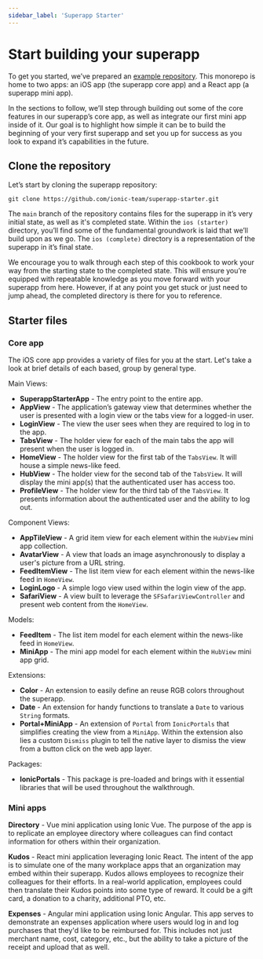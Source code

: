 ```yaml
---
sidebar_label: 'Superapp Starter'
---
```


# Start building your superapp

To get you started, we’ve prepared an [example repository](https://github.com/ionic-team/superapp-starter). This monorepo is home to two apps: an iOS app (the superapp core app) and a React app (a superapp mini app).

In the sections to follow, we’ll step through building out some of the core features in our superapp’s core app, as well as integrate our first mini app inside of it. Our goal is to highlight how simple it can be to build the beginning of your very first superapp and set you up for success as you look to expand it’s capabilities in the future.

## Clone the repository

Let’s start by cloning the superapp repository:

```shell
git clone https://github.com/ionic-team/superapp-starter.git
```

The `main` branch of the repository contains files for the superapp in it’s very initial state, as well as it's completed state. Within the `ios (starter)` directory, you’ll find some of the fundamental groundwork is laid that we’ll build upon as we go. The `ios (complete)` directory is a representation of the superapp in it’s final state.

We encourage you to walk through each step of this cookbook to work your way from the starting state to the completed state. This will ensure you’re equipped with repeatable knowledge as you move forward with your superapp from here. However, if at any point you get stuck or just need to jump ahead, the completed directory is there for you to reference.

## Starter files

### Core app

The iOS core app provides a variety of files for you at the start. Let's take a look at brief details of each based, group by general type.

Main Views:

- **SuperappStarterApp** - The entry point to the entire app.
- **AppView** - The application’s gateway view that determines whether the user is presented with a login view or the tabs view for a logged-in user.
- **LoginView** - The view the user sees when they are required to log in to the app.
- **TabsView** - The holder view for each of the main tabs the app will present when the user is logged in.
- **HomeView** - The holder view for the first tab of the `TabsView`. It will house a simple news-like feed.
- **HubView** - The holder view for the second tab of the `TabsView`. It will display the mini app(s) that the authenticated user has access too.
- **ProfileView** - The holder view for the third tab of the `TabsView`. It presents information about the authenticated user and the ability to log out.

Component Views:

- **AppTileView** - A grid item view for each element within the `HubView` mini app collection.
- **AvatarView** - A view that loads an image asynchronously to display a user's picture from a URL string.
- **FeedItemView** - The list item view for each element within the news-like feed in `HomeView`.
- **LoginLogo** - A simple logo view used within the login view of the app.
- **SafariView** - A view built to leverage the `SFSafariViewController` and present web content from the `HomeView`.

Models:

- **FeedItem** - The list item model for each element within the news-like feed in `HomeView`.
- **MiniApp** - The mini app model for each element within the `HubView` mini app grid.

Extensions:

- **Color** - An extension to easily define an reuse RGB colors throughout the superapp.
- **Date** - An extension for handy functions to translate a `Date` to various `String` formats.
- **Portal+MiniApp** - An extension of `Portal` from `IonicPortals` that simplifies creating the view from a `MiniApp`. Within the extension also lies a custom `Dismiss` plugin to tell the native layer to dismiss the view from a button click on the web app layer.

Packages:

- **IonicPortals** - This package is pre-loaded and brings with it essential libraries that will be used throughout the walkthrough.

### Mini apps

**Directory** - Vue mini application using Ionic Vue. The purpose of the app is to replicate an employee directory where colleagues can find contact information for others within their organization.

**Kudos** - React mini application leveraging Ionic React. The intent of the app is to simulate one of the many workplace apps that an organization may embed within their superapp. Kudos allows employees to recognize their colleagues for their efforts. In a real-world application, employees could then translate their Kudos points into some type of reward. It could be a gift card, a donation to a charity, additional PTO, etc.

**Expenses** - Angular mini application using Ionic Angular. This app serves to demonstrate an expenses application where users would log in and log purchases that they'd like to be reimbursed for. This includes not just merchant name, cost, category, etc., but the ability to take a picture of the receipt and upload that as well.
